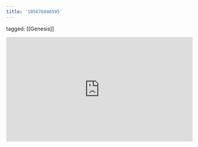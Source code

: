 ```yaml
---
title: '185676846595'
---
```

tagged: [[Genesis]]
<iframe allow="accelerometer; autoplay; clipboard-write; encrypted-media; gyroscope; picture-in-picture" allowfullscreen="" frameborder="0" height="281" id="youtube_iframe" src="https://www.youtube.com/embed/_X4lOaRsjPM?feature=oembed&amp;enablejsapi=1&amp;origin=https://safe.txmblr.com&amp;wmode=opaque" width="500"></iframe>